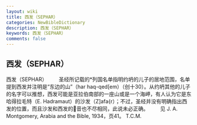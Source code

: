 ```yaml
---
layout: wiki
title: 西发（SEPHAR）
categories: NewBibleDictionary
description: 西发（SEPHAR）
keywords: 西发（SEPHAR）
comments: false
---
```


## 西发（SEPHAR）



西发（SEPHAR）
　　圣经所记载的*列国名单指明约坍的儿子的居地范围，名单提到西发并注明是“东边的山”（har haq-qed[em）（创十30）。从约坍其他的儿子的名字可以推想，西发可能是亚拉伯南部的一座山或是一个海岬，有人认为它是东哈得拉毛特（E. Hadramaut）的沙发（Z]afa{r）；不过，圣经并没有明确指出西发的位置，而且沙发和西发的音也不尽相同，此说未必正确。
　　见 J. A. Montgomery, Arabia and the Bible, 1934，页41。
T.C.M.




